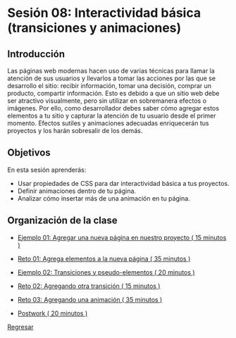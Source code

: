 # Sesión 08: Interactividad básica (transiciones y animaciones)

## Introducción

Las páginas web modernas hacen uso de varias técnicas para llamar la atención de sus usuarios y llevarlos a tomar las acciones por las que se desarrollo el sitio: recibir información, tomar una decisión, comprar un producto, compartir información. Esto es debido a que un sitio web debe ser atractivo visualmente, pero sin utilizar en sobremanera efectos o imágenes. Por ello, como desarrollador debes saber cómo agregar estos elementos a tu sitio y capturar la atención de tu usuario desde el primer momento. Efectos sutiles y animaciones adecuadas enriquecerán tus proyectos y los harán sobresalir de los demás.

## Objetivos

En esta sesión aprenderás:

- Usar propiedades de CSS para dar interactividad básica a tus proyectos.
- Definir animaciones dentro de tu página.
- Analizar cómo insertar más de una animación en tu página.

## Organización de la clase

- [Ejemplo 01: Agregar una nueva página en nuestro proyecto ( 15 minutos ) ](./Ejemplo-01/README.md)

- [Reto 01: Agrega elementos a la nueva página ( 35 minutos ) ](./reto-01/README.md)

- [Ejemplo 02: Transiciones y pseudo-elementos ( 20 minutos ) ](./reto-02/README.md)

- [Reto 02: Agregando otra transición ( 15 minutos ) ](./reto-02/README.md)

- [Reto 03: Agregando una animación ( 35 minutos ) ](./reto-03/README.md)

- [Postwork ( 20 minutos ) ](./postwork/README.md)

[Regresar](../README.md)
